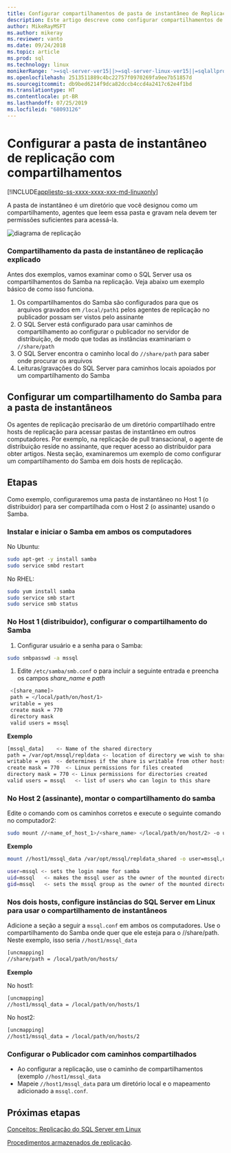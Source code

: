 ```yaml
---
title: Configurar compartilhamentos de pasta de instantâneo de Replicação do SQL Server em Linux
description: Este artigo descreve como configurar compartilhamentos de pasta de instantâneo de Replicação do SQL Server em Linux.
author: MikeRayMSFT
ms.author: mikeray
ms.reviewer: vanto
ms.date: 09/24/2018
ms.topic: article
ms.prod: sql
ms.technology: linux
monikerRange: '>=sql-server-ver15||>=sql-server-linux-ver15||=sqlallproducts-allversions'
ms.openlocfilehash: 2513511889c4bc22757f0970269fa9ee7b51857d
ms.sourcegitcommit: db9bed6214f9dca82dccb4ccd4a2417c62e4f1bd
ms.translationtype: HT
ms.contentlocale: pt-BR
ms.lasthandoff: 07/25/2019
ms.locfileid: "68093126"
---
```

# <a name="configure-replication-snapshot-folder-with-shares"></a>Configurar a pasta de instantâneo de replicação com compartilhamentos

[!INCLUDE[appliesto-ss-xxxx-xxxx-xxx-md-linuxonly](../includes/appliesto-ss-xxxx-xxxx-xxx-md-linuxonly.md)]

A pasta de instantâneo é um diretório que você designou como um compartilhamento, agentes que leem essa pasta e gravam nela devem ter permissões suficientes para acessá-la.

![diagrama de replicação][1]

### <a name="replication-snapshot-folder-share-explained"></a>Compartilhamento da pasta de instantâneo de replicação explicado

Antes dos exemplos, vamos examinar como o SQL Server usa os compartilhamentos do Samba na replicação. Veja abaixo um exemplo básico de como isso funciona.

1. Os compartilhamentos do Samba são configurados para que os arquivos gravados em `/local/path1` pelos agentes de replicação no publicador possam ser vistos pelo assinante
2. O SQL Server está configurado para usar caminhos de compartilhamento ao configurar o publicador no servidor de distribuição, de modo que todas as instâncias examinariam o `//share/path`
3. O SQL Server encontra o caminho local do `//share/path` para saber onde procurar os arquivos
4. Leituras/gravações do SQL Server para caminhos locais apoiados por um compartilhamento do Samba


## <a name="configure-a-samba-share-for-the-snapshot-folder"></a>Configurar um compartilhamento do Samba para a pasta de instantâneos 

Os agentes de replicação precisarão de um diretório compartilhado entre hosts de replicação para acessar pastas de instantâneo em outros computadores. Por exemplo, na replicação de pull transacional, o agente de distribuição reside no assinante, que requer acesso ao distribuidor para obter artigos. Nesta seção, examinaremos um exemplo de como configurar um compartilhamento do Samba em dois hosts de replicação.


## <a name="steps"></a>Etapas

Como exemplo, configuraremos uma pasta de instantâneo no Host 1 (o distribuidor) para ser compartilhada com o Host 2 (o assinante) usando o Samba. 

### <a name="install-and-start-samba-on-both-machines"></a>Instalar e iniciar o Samba em ambos os computadores 

No Ubuntu:

```bash
sudo apt-get -y install samba
sudo service smbd restart
```

No RHEL:

```bash
sudo yum install samba
sudo service smb start
sudo service smb status
```

### <a name="on-host-1-distributor-set-up-the-samba-share"></a>No Host 1 (distribuidor), configurar o compartilhamento do Samba 

1. Configurar usuário e a senha para o Samba:

  ```bash
  sudo smbpasswd -a mssql 
  ```

1. Edite `/etc/samba/smb.conf` o para incluir a seguinte entrada e preencha os campos *share_name* e *path*
 ```bash
  <[share_name]>
  path = </local/path/on/host/1>
  writable = yes
  create mask = 770
  directory mask 
  valid users = mssql 
  ```

  **Exemplo**

  ```bash
  [mssql_data]    <- Name of the shared directory
  path = /var/opt/mssql/repldata <- location of directory we wish to share
  writable = yes  <- determines if the share is writable from other hosts
  create mask = 770  <- Linux permissions for files created 
  directory mask = 770 <- Linux permissions for directories created
  valid users = mssql   <- list of users who can login to this share
  ```

### <a name="on-host-2-subscriber--mount-the-samba-share"></a>No Host 2 (assinante), montar o compartilhamento do samba

Edite o comando com os caminhos corretos e execute o seguinte comando no computador2:

  ```bash
  sudo mount //<name_of_host_1>/<share_name> </local/path/on/host/2> -o user=mssql,uid=mssql,gid=mssql
  ```

  **Exemplo**

  ```bash
  mount //host1/mssql_data /var/opt/mssql/repldata_shared -o user=mssql,uid=mssql,gid=mssql

  user=mssql <- sets the login name for samba
  uid=mssql   <- makes the mssql user as the owner of the mounted directory
  gid=mssql   <- sets the mssql group as the owner of the mounted directory
  ```

### <a name="on-both-hosts--configure-sql-server-on-linux-instances-to-use-snapshot-share"></a>Nos dois hosts, configure instâncias do SQL Server em Linux para usar o compartilhamento de instantâneos

Adicione a seção a seguir a `mssql.conf` em ambos os computadores. Use o compartilhamento do Samba onde quer que ele esteja para o //share/path. Neste exemplo, isso seria `//host1/mssql_data`

  ```bash
  [uncmapping]
  //share/path = /local/path/on/hosts/
  ```

  **Exemplo**

  No host1:

  ```bash
  [uncmapping]
  //host1/mssql_data = /local/path/on/hosts/1
  ```

  No host2:
  
  ```bash
  [uncmapping]
  //host1/mssql_data = /local/path/on/hosts/2
  ```

### <a name="configuring-publisher-with-shared-paths"></a>Configurar o Publicador com caminhos compartilhados

* Ao configurar a replicação, use o caminho de compartilhamentos (exemplo `//host1/mssql_data`
* Mapeie `//host1/mssql_data` para um diretório local e o mapeamento adicionado a `mssql.conf`.

## <a name="next-steps"></a>Próximas etapas

[Conceitos: Replicação do SQL Server em Linux](sql-server-linux-replication.md)

[Procedimentos armazenados de replicação](../relational-databases/system-stored-procedures/replication-stored-procedures-transact-sql.md).

[1]: ./media/sql-server-linux-replication-snapshot-shares/image1.png
